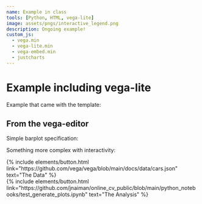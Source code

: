 ```yaml
---
name: Example in class
tools: [Python, HTML, vega-lite]
image: assets/pngs/interactive_legend.png
description: Ongoing example!
custom_js:
  - vega.min
  - vega-lite.min
  - vega-embed.min
  - justcharts
---
```



# Example including vega-lite

Example that came with the template:

<vegachart schema-url="{{ site.baseurl }}/assets/json/cars.json" style="width: 100%"></vegachart>

## From the vega-editor

Simple barplot specification:

<vegachart schema-url="{{ site.baseurl }}/assets/json/firstViz_take2.json" style="width: 100%"></vegachart>

Something more complex with interactivity:

<vegachart schema-url="{{ site.baseurl }}/assets/json/interactive_legend.json" style="width: 100%"></vegachart>



<!-- these are written in a combo of html and liquid --> 

<div class="left">
{% include elements/button.html link="https://github.com/vega/vega/blob/main/docs/data/cars.json" text="The Data" %}
</div>

<div class="right">
{% include elements/button.html link="https://github.com/jnaiman/online_cv_public/blob/main/python_notebooks/test_generate_plots.ipynb" text="The Analysis" %}
</div>

